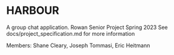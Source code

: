 # HARBOUR
A group chat application.
Rowan Senior Project Spring 2023
See docs/project_specification.md for more information

Members: Shane Cleary, Joseph Tommasi, Eric Heitmann
